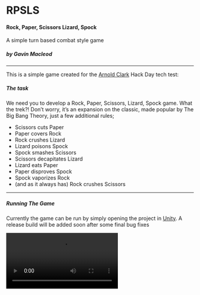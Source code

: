 # RPSLS
#### Rock, Paper, Scissors Lizard, Spock
A simple turn based combat style game
##### by Gavin Macleod


<hr>

This is a simple game created for the [Arnold Clark](https://www.arnoldclark.com/careers/digital-product-development/hack-day) Hack Day tech test:

##### The task

We need you to develop a Rock, Paper, Scissors, Lizard, Spock game.
What the trek?! Don’t worry, it’s an expansion on the classic, made popular by
The Big Bang Theory, just a few additional rules;

- Scissors cuts Paper
- Paper covers Rock
- Rock crushes Lizard
- Lizard poisons Spock
- Spock smashes Scissors
- Scissors decapitates Lizard
- Lizard eats Paper
- Paper disproves Spock
- Spock vaporizes Rock
- (and as it always has) Rock crushes Scissors 

<hr>

##### Running The Game
Currently the game can be run by simply opening the project in [Unity](https://unity.com/). A release build will be added soon after some final bug fixes


![Short Demo Gif](https://i.gyazo.com/aad80fb22929ccbee9f61e7597f1334c.mp4?fbclid=IwAR2bZnnCS9g87Xe-J2_tqQ-aPyKeOanh1_GeylhWNSuXpI6B4KhfVpRCjtU.gif)
